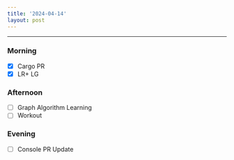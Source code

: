 ```yaml
---
title: '2024-04-14'
layout: post
---
```


---

### Morning

- [x] Cargo PR
- [x] LR+ LG

### Afternoon

- [ ] Graph Algorithm Learning
- [ ] Workout

### Evening

- [ ] Console PR Update
